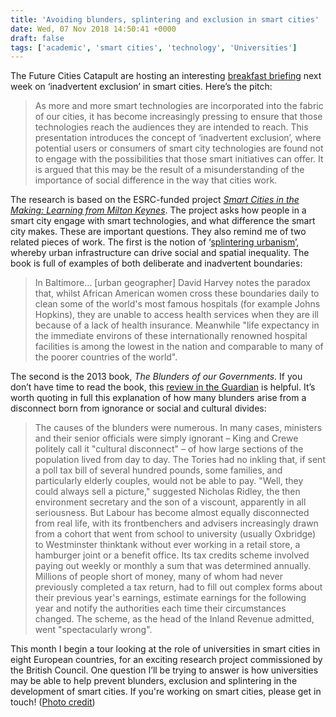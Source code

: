 ```yaml
---
title: 'Avoiding blunders, splintering and exclusion in smart cities'
date: Wed, 07 Nov 2018 14:50:41 +0000
draft: false
tags: ['academic', 'smart cities', 'technology', 'Universities']
---
```


The Future Cities Catapult are hosting an interesting [breakfast briefing](https://futurecities.catapult.org.uk/event/breakfast-briefing-smart-cities-and-inadvertent-exclusion-a-toolkit-for-better-and-more-inclusive-smart-cities/) next week on ‘inadvertent exclusion’ in smart cities. Here’s the pitch:

> As more and more smart technologies are incorporated into the fabric of our cities, it has become increasingly pressing to ensure that those technologies reach the audiences they are intended to reach. This presentation introduces the concept of ‘inadvertent exclusion’, where potential users or consumers of smart city technologies are found not to engage with the possibilities that those smart initiatives can offer. It is argued that this may be the result of a misunderstanding of the importance of social difference in the way that cities work.

The research is based on the ESRC-funded project _[Smart Cities in the Making: Learning from Milton Keynes](http://www.scim-mk.org)_. The project asks how people in a smart city engage with smart technologies, and what difference the smart city makes. These are important questions. They also remind me of two related pieces of work. The first is the notion of ‘[splintering urbanism](http://en.forumviesmobiles.org/publication/2013/08/29/book-review-1136)’, whereby urban infrastructure can drive social and spatial inequality. The book is full of examples of both deliberate and inadvertent boundaries:

> In Baltimore… \[urban geographer\] David Harvey notes the paradox that, whilst African American women cross these boundaries daily to clean some of the world's most famous hospitals (for example Johns Hopkins), they are unable to access health services when they are ill because of a lack of health insurance. Meanwhile "life expectancy in the immediate environs of these internationally renowned hospital facilities is among the lowest in the nation and comparable to many of the poorer countries of the world".

The second is the 2013 book, _The Blunders of our Governments_. If you don’t have time to read the book, this [review in the Guardian](https://www.theguardian.com/books/2013/sep/04/blunders-government-king-crewe-review) is helpful. It’s worth quoting in full this explanation of how many blunders arise from a disconnect born from ignorance or social and cultural divides:

> The causes of the blunders were numerous. In many cases, ministers and their senior officials were simply ignorant – King and Crewe politely call it "cultural disconnect" – of how large sections of the population lived from day to day. The Tories had no inkling that, if sent a poll tax bill of several hundred pounds, some families, and particularly elderly couples, would not be able to pay. "Well, they could always sell a picture," suggested Nicholas Ridley, the then environment secretary and the son of a viscount, apparently in all seriousness. But Labour has become almost equally disconnected from real life, with its frontbenchers and advisers increasingly drawn from a cohort that went from school to university (usually Oxbridge) to Westminster thinktank without ever working in a retail store, a hamburger joint or a benefit office. Its tax credits scheme involved paying out weekly or monthly a sum that was determined annually. Millions of people short of money, many of whom had never previously completed a tax return, had to fill out complex forms about their previous year's earnings, estimate earnings for the following year and notify the authorities each time their circumstances changed. The scheme, as the head of the Inland Revenue admitted, went "spectacularly wrong".

This month I begin a tour looking at the role of universities in smart cities in eight European countries, for an exciting research project commissioned by the British Council. One question I’ll be trying to answer is how universities may be able to help prevent blunders, exclusion and splintering in the development of smart cities. If you're working on smart cities, please get in touch! ([Photo credit](https://unsplash.com/photos/cXZY0jh-9io))